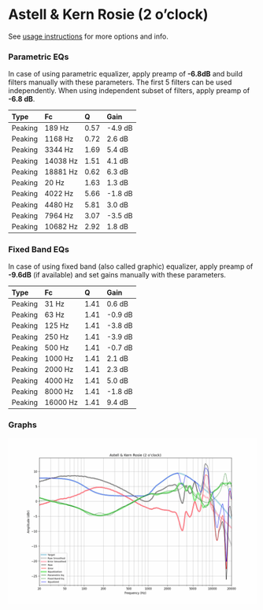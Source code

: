 # Astell & Kern Rosie (2 o’clock)
See [usage instructions](https://github.com/jaakkopasanen/AutoEq#usage) for more options and info.

### Parametric EQs
In case of using parametric equalizer, apply preamp of **-6.8dB** and build filters manually
with these parameters. The first 5 filters can be used independently.
When using independent subset of filters, apply preamp of **-6.8 dB**.

| Type    | Fc       |    Q | Gain    |
|:--------|:---------|:-----|:--------|
| Peaking | 189 Hz   | 0.57 | -4.9 dB |
| Peaking | 1168 Hz  | 0.72 | 2.6 dB  |
| Peaking | 3344 Hz  | 1.69 | 5.4 dB  |
| Peaking | 14038 Hz | 1.51 | 4.1 dB  |
| Peaking | 18881 Hz | 0.62 | 6.3 dB  |
| Peaking | 20 Hz    | 1.63 | 1.3 dB  |
| Peaking | 4022 Hz  | 5.66 | -1.8 dB |
| Peaking | 4480 Hz  | 5.81 | 3.0 dB  |
| Peaking | 7964 Hz  | 3.07 | -3.5 dB |
| Peaking | 10682 Hz | 2.92 | 1.8 dB  |

### Fixed Band EQs
In case of using fixed band (also called graphic) equalizer, apply preamp of **-9.6dB**
(if available) and set gains manually with these parameters.

| Type    | Fc       |    Q | Gain    |
|:--------|:---------|:-----|:--------|
| Peaking | 31 Hz    | 1.41 | 0.6 dB  |
| Peaking | 63 Hz    | 1.41 | -0.9 dB |
| Peaking | 125 Hz   | 1.41 | -3.8 dB |
| Peaking | 250 Hz   | 1.41 | -3.9 dB |
| Peaking | 500 Hz   | 1.41 | -0.7 dB |
| Peaking | 1000 Hz  | 1.41 | 2.1 dB  |
| Peaking | 2000 Hz  | 1.41 | 2.3 dB  |
| Peaking | 4000 Hz  | 1.41 | 5.0 dB  |
| Peaking | 8000 Hz  | 1.41 | -1.8 dB |
| Peaking | 16000 Hz | 1.41 | 9.4 dB  |

### Graphs
![](./Astell%20&%20Kern%20Rosie%20(2%20o%E2%80%99clock).png)